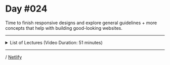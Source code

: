 # Day #024
Time to finish responsive designs and explore general guidelines + more concepts that help with building good-looking websites.

---

<details>
    <summary>List of Lectures (Video Duration: 51 minutes)</summary>
    <ul>
        <li>Understanding the Target Selector</li>
        <li>Finishing the Side Drawer</li>
        <li>Introducing the "z-index" Property</li>
        <li>Module Summary</li>
        <hr>
        <li>Module Introduction</li>
        <li>Three Things to Keep in Mind</li>
        <li>Introducing the Module Project</li>
        <li>Sizing & Spacing</li>
        <li>Choosing the Right Font</li>
        <li>Understanding The Importance of Grey, Primary & Accent Colors</li>
    </ul>
</details>

---

/ [Netlify](https://100daysofcode-024-01-dyrits.netlify.app/)
